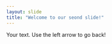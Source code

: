 ```yaml
---
layout: slide
title: "Welcome to our seond slide!"
---
```

Your text.
Use the left arrow to go back!
